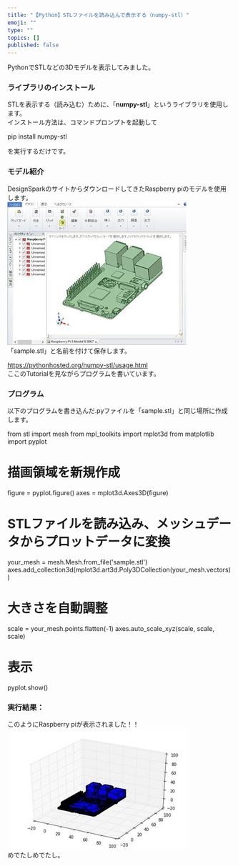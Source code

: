 ```yaml
---
title: "【Python】STLファイルを読み込んで表示する（numpy-stl）"
emoji: ""
type: ""
topics: []
published: false
---
```


PythonでSTLなどの3Dモデルを表示してみました。  
  
### ライブラリのインストール

STLを表示する（読み込む）ために、「**numpy-stl**」というライブラリを使用します。  
インストール方法は、コマンドプロンプトを起動して

pip install  numpy-stl

を実行するだけです。  
  
### モデル紹介

DesignSparkのサイトからダウンロードしてきたRaspberry piのモデルを使用します。  
![f:id:pythonjacascript:20190119153557j:plain](/images/ppythonjacascript2019011920190119153557.jpg "f:id:pythonjacascript:20190119153557j:plain")  
「sample.stl」と名前を付けて保存します。

<https://pythonhosted.org/numpy-stl/usage.html>  
ここのTutorialを見ながらプログラムを書いています。  
  
### プログラム

以下のプログラムを書き込んだ.pyファイルを「sample.stl」と同じ場所に作成します。

from stl import mesh
from mpl_toolkits import mplot3d
from matplotlib import pyplot

# 描画領域を新規作成
figure = pyplot.figure()
axes = mplot3d.Axes3D(figure)

# STLファイルを読み込み、メッシュデータからプロットデータに変換
your_mesh = mesh.Mesh.from_file('sample.stl')
axes.add_collection3d(mplot3d.art3d.Poly3DCollection(your_mesh.vectors))

# 大きさを自動調整
scale = your_mesh.points.flatten(-1)
axes.auto_scale_xyz(scale, scale, scale)

# 表示
pyplot.show()
  
  
### 実行結果：

このようにRaspberry piが表示されました！！  
![f:id:pythonjacascript:20190119153547j:plain](/images/ppythonjacascript2019011920190119153547.jpg "f:id:pythonjacascript:20190119153547j:plain")  
めでたしめでたし。